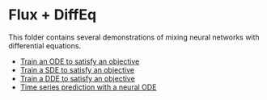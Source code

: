 # Flux + DiffEq

This folder contains several demonstrations of mixing neural networks with differential equations.

* [Train an ODE to satisfy an objective](lotka-volterra.jl)
* [Train a SDE to satisfy an objective](sde.jl)
* [Train a DDE to satisfy an objective](dde.jl)
* [Time series prediction with a neural ODE](neural_ode.jl)
